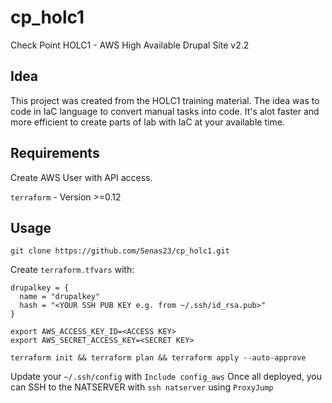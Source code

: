 # cp_holc1
Check Point HOLC1 - AWS High Available Drupal Site v2.2

## Idea
This project was created from the HOLC1 training material.
The idea was to code in IaC language to convert manual tasks into code.
It's alot faster and more efficient to create parts of lab with IaC at your available time.

## Requirements
Create AWS User with API access.

`terraform` - Version >=0.12

## Usage

```
git clone https://github.com/Senas23/cp_holc1.git
```
Create `terraform.tfvars` with:
```
drupalkey = {
  name = "drupalkey"
  hash = "<YOUR SSH PUB KEY e.g. from ~/.ssh/id_rsa.pub>"
}
```
```
export AWS_ACCESS_KEY_ID=<ACCESS KEY>
export AWS_SECRET_ACCESS_KEY=<SECRET KEY>
```
```
terraform init && terraform plan && terraform apply --auto-approve
```
Update your `~/.ssh/config` with `Include config_aws`
Once all deployed, you can SSH to the NATSERVER with `ssh natserver` using `ProxyJump`
